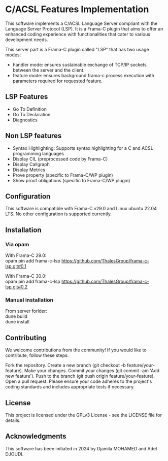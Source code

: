 # C/ACSL Features Implementation

This software implements a C/ACSL Language Server compliant with the Language Server Protocol (LSP).
It is a Frama-C plugin that aims to offer an enhanced coding experience with functionalities that cater to various development needs.

This server part is a Frama-C plugin called "LSP" that has two usage modes:
- handler mode: ensures sustainable exchange of TCP/IP sockets between the server and the client.
- feature mode: ensures background frama-c process execution with parameters required for requested feature.

## LSP Features

- Go To Definition
- Go To Declaration
- Diagnostics

## Non LSP features
- Syntax Highlighting: Supports syntax highlighting for a C and ACSL programming languages
- Display CIL (preprocessed code by Frama-C)
- Display Callgraph
- Display Metrics
- Prove property (specific to Frama-C/WP plugin)
- Show proof obligations (specific to Frama-C/WP plugin)


## Configuration
This software is compatible with Frama-C v29.0 and Linux ubuntu 22.04 LTS.
No other configuration is supported currently.

## Installation

### Via opam
With Frama-C 29.0:  
opam pin add frama-c-lsp https://github.com/ThalesGroup/frama-c-lsp.git#0.1  

With Frama-C 30.0:  
opam pin add frama-c-lsp https://github.com/ThalesGroup/frama-c-lsp.git#0.2  

### Manual installation
From server forlder:  
dune build  
dune install  


## Contributing
We welcome contributions from the community! If you would like to contribute, follow these steps:

Fork the repository.
Create a new branch (git checkout -b feature/your-feature).
Make your changes.
Commit your changes (git commit -am 'Add new feature').
Push to the branch (git push origin feature/your-feature).
Open a pull request.
Please ensure your code adheres to the project's coding standards and includes appropriate tests if necessary.

## License
This project is licensed under the GPLv3 License - see the LICENSE file for details.

## Acknowledgments
This software has been initiated in 2024 by Djamila MOHAMED and Adel DJOUDI.